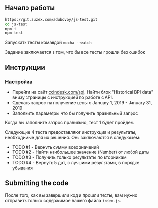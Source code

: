## Начало работы

```sh
https://git.zuzex.com/adubovoy/js-test.git
cd js-test
npm i
npm test
```

Запускать тесты командой `mocha --watch`

Задание заключается в том, что бы все тесты прошли без ошибок

## Инструкции

### Настройка

  - Перейти на сайт [coindesk.com/api](coindesk). Найти блок "Historical BPI data" внизу страницы с инструкцией по работе с API.
  - Сделать запрос на получение цены с January 1, 2019 - January 31, 2019
  - Заполнить параметры что бы получить правильный запрос

Когда вы заполните запрос правильно, тест 1 будет пройден.

Следующие 4 теста предоставляют инструкции и результаты, необходимые для их решения. Они заключаются в следующем:
- TODO #1 - Вернуть сумму всех значений
- TODO #2 - Найти наибольшее значение (Number) от любой даты
- TODO #3 - Получить только результаты по вторникам
- TODO #4 - Вернуть 5 дат, с лучшими результами, в порядке убывания

## Submitting the code

После того, как вы завершили код и прошли тесты, вам нужно отправить только содержимое вашего файла `index.js`.